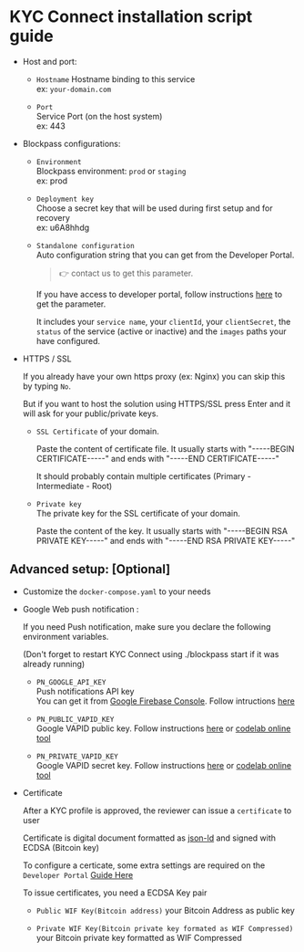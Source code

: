 # KYC Connect installation script guide

- Host and port:

  - `Hostname`
    Hostname binding to this service  
    ex: `your-domain.com`

  - `Port`  
    Service Port (on the host system)  
    ex: 443

- Blockpass configurations:

  - `Environment`  
    Blockpass environment: `prod` or `staging`  
    ex: prod

  - `Deployment key`  
    Choose a secret key that will be used during first setup and for recovery  
    ex: u6A8hhdg

  - `Standalone configuration`  
    Auto configuration string that you can get from the Developer Portal. 
    > :point_right: contact us to get this parameter.   

    If you have access to developer portal, follow instructions [here](./kyc-config.md) to get the parameter.

    It includes your `service name`, your `clientId`, your `clientSecret`, the `status` of the service (active or inactive) and the `images` paths your have configured.

- HTTPS / SSL

  If you already have your own https proxy (ex: Nginx) you can skip this by typing `No`.

  But if you want to host the solution using HTTPS/SSL press Enter and it will ask for your public/private keys.

  - `SSL Certificate` of your domain.

    Paste the content of certificate file. It usually starts with "-----BEGIN CERTIFICATE-----" and ends with "-----END CERTIFICATE-----"

    It should probably contain multiple certificates (Primary - Intermediate - Root)

  - `Private key`  
    The private key for the SSL certificate of your domain.

    Paste the content of the key. It usually starts with "-----BEGIN RSA PRIVATE KEY-----" and ends with "-----END RSA PRIVATE KEY-----"

## Advanced setup: [Optional]

- Customize the `docker-compose.yaml` to your needs

- Google Web push notification :

  If you need Push notification, make sure you declare the following environment variables.

  (Don't forget to restart KYC Connect using ./blockpass start if it was already running)

  - `PN_GOOGLE_API_KEY`  
    Push notifications API key  
    You can get it from [Google Firebase Console](https://console.firebase.google.com). Follow intructions [here](https://developer.clevertap.com/docs/find-your-fcm-sender-id-fcm-server-api-key#)

  - `PN_PUBLIC_VAPID_KEY`  
    Google VAPID public key. Follow instructions [here](https://developers.google.com/web/ilt/pwa/introduction-to-push-notifications#using_vapid) or [codelab online tool](https://web-push-codelab.glitch.me/)

  - `PN_PRIVATE_VAPID_KEY`  
    Google VAPID secret key. Follow instructions [here](https://developers.google.com/web/ilt/pwa/introduction-to-push-notifications#using_vapid) or [codelab online tool](https://web-push-codelab.glitch.me/)

- Certificate

  After a KYC profile is approved, the reviewer can issue a `certificate` to user

  Certificate is digital document formatted as [json-ld](https://w3c-dvcg.github.io/ld-signatures/) and signed with ECDSA (Bitcoin key)

  To configure a certicate, some extra settings are required on the `Developer Portal` [Guide Here](./certificate.md)

  To issue certificates, you need a ECDSA Key pair

  - `Public WIF Key(Bitcoin address)` your Bitcoin Address as public key

  - `Private WIF Key(Bitcoin private key formated as WIF Compressed)` your Bitcoin private key formatted as WIF Compressed
